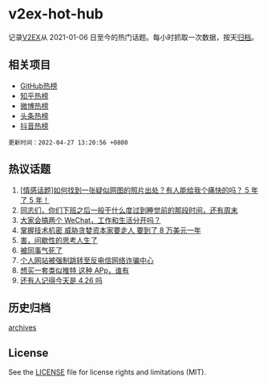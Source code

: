 # v2ex-hot-hub

 记录[V2EX](https://www.v2ex.com/)从 2021-01-06 日至今的热门话题。每小时抓取一次数据，按天[归档](archives)。
 
 ## 相关项目

- [GitHub热榜](https://github.com/snaildev/github-hot-hub)
- [知乎热榜](https://github.com/snaildev/zhihu-hot-hub)
- [微博热榜](https://github.com/snaildev/weibo-hot-hub)
- [头条热榜](https://github.com/snaildev/toutiao-hot-hub)
- [抖音热榜](https://github.com/snaildev/douyin-hot-hub)


 `更新时间：2022-04-27 13:20:56 +0800`

## 热议话题

1. [[情感话题]如何找到一张疑似网图的照片出处？有人能给我个痛快的吗？ 5 年了 5 年！](https://www.v2ex.com/t/849472)
1. [同志们，你们下班之后一般干什么度过到睡觉前的那段时间，还有周末](https://www.v2ex.com/t/849477)
1. [大家会搞两个 WeChat，工作和生活分开吗？](https://www.v2ex.com/t/849475)
1. [掌握技术机密 威胁贪婪资本家要走人 要到了 8 万美元一年](https://www.v2ex.com/t/849471)
1. [害，间歇性的思考人生了](https://www.v2ex.com/t/849366)
1. [被同事气死了](https://www.v2ex.com/t/849426)
1. [个人网站被强制跳转至反电信网络诈骗中心](https://www.v2ex.com/t/849369)
1. [想买一套类似推特 这种 APp，谁有](https://www.v2ex.com/t/849357)
1. [还有人记得今天是 4.26 吗](https://www.v2ex.com/t/849396)

## 历史归档

[archives](archives)

## License

See the [LICENSE](LICENSE) file for license rights and limitations (MIT).
